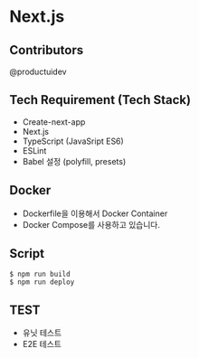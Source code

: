 # Next.js

##  Contributors
@productuidev

## Tech Requirement (Tech Stack)
- Create-next-app
- Next.js
- TypeScript (JavaSript ES6)
- ESLint
- Babel 설정 (polyfill, presets)

## Docker
- Dockerfile을 이용해서 Docker Container
- Docker Compose를 사용하고 있습니다.

## Script
```
$ npm run build
$ npm run deploy
```
## TEST
- 유닛 테스트
- E2E 테스트
